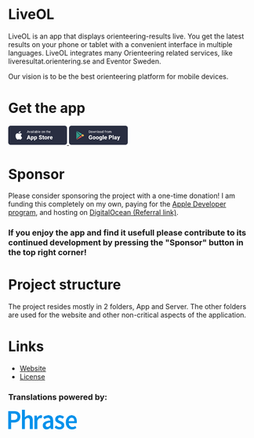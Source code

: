 # LiveOL

LiveOL is an app that displays orienteering-results live.
You get the latest results on your phone or tablet with a convenient interface in multiple languages.
LiveOL integrates many Orienteering related services, like liveresultat.orientering.se and Eventor Sweden.

Our vision is to be the best orienteering platform for mobile devices.

# Get the app

<a href="https://itunes.apple.com/us/app/liveol/id1450106846">
    <img class="ios" src="/Content/app_btn1.png" alt="Download on the App Store" width="120">
</a>

<a href="https://play.google.com/store/apps/details?id=se.liveol.rn">
    <img class="google" src="/Content/app_btn2.png" alt="Download on Google Play" width="120">
</a>

# Sponsor

Please consider sponsoring the project with a one-time donation! I am funding this completely on my own, paying for the <a href="https://developer.apple.com/programs/">Apple Developer program</a>, and hosting on <a href="https://m.do.co/c/cf1db43c843a">DigitalOcean (Referral link)</a>.

### If you enjoy the app and find it usefull please contribute to its continued development by pressing the "Sponsor" button in the top right corner!

# Project structure

The project resides mostly in 2 folders, App and Server. The other folders are used for the website and other
non-critical aspects of the application.

# Links

- [Website](https://liveol.larsendahl.se/)
- [License](https://choosealicense.com/licenses/apache-2.0/)

### Translations powered by:

<a href="https://phraseapp.com/">
    <img src="/App/assets/images/phrase.png" width="140" height="40">
</a>
